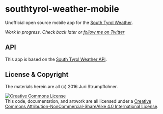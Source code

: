 # southtyrol-weather-mobile

Unofficial open source mobile app for the [South Tyrol Weather](http://www.provinz.bz.it/wetter).

_Work in progress. Check back later or [follow me on Twitter](https://twitter.com/jurist)_

## API

This app is based on the [South Tyrol Weather API](https://weather.services.siag.it/api/help).

## License & Copyright

The materials herein are all (c) 2016 Juri Strumpflohner.

<a rel="license" href="http://creativecommons.org/licenses/by-nc-sa/4.0/"><img alt="Creative Commons License" style="border-width:0" src="https://i.creativecommons.org/l/by-nc-sa/4.0/88x31.png" /></a><br />This code, documentation, and artwork are all licensed under a <a rel="license" href="http://creativecommons.org/licenses/by-nc-sa/4.0/">Creative Commons Attribution-NonCommercial-ShareAlike 4.0 International License</a>.
